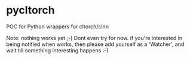 # pycltorch
POC for Python wrappers for cltorch/clnn

Note: nothing works yet ;-)  Dont even try for now.  if you're interested in being notified when works, then please add yourself as a 'Watcher', and wait till something interesting happens :-)

